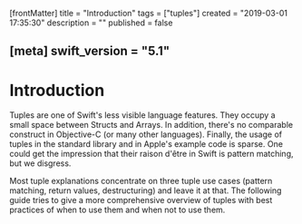 [frontMatter]
title = "Introduction"
tags = ["tuples"]
created = "2019-03-01 17:35:30"
description = ""
published = false

[meta]
swift_version = "5.1"
---

# Introduction

Tuples are one of Swift\'s less visible language features. They occupy a
small space between Structs and Arrays. In addition, there\'s no
comparable construct in Objective-C (or many other languages). Finally,
the usage of tuples in the standard library and in Apple\'s example code
is sparse. One could get the impression that their raison d\'être in
Swift is pattern matching, but we disgress.

Most tuple explanations concentrate on three tuple use cases (pattern
matching, return values, destructuring) and leave it at that. The
following guide tries to give a more comprehensive overview of tuples
with best practices of when to use them and when not to use them. 

